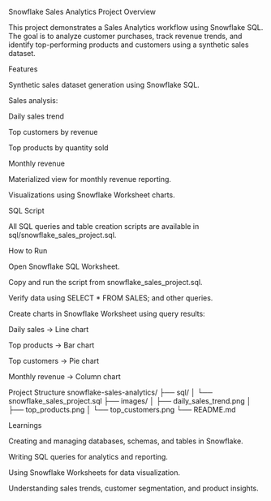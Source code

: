 Snowflake Sales Analytics Project
Overview

This project demonstrates a Sales Analytics workflow using Snowflake SQL. The goal is to analyze customer purchases, track revenue trends, and identify top-performing products and customers using a synthetic sales dataset.

Features

Synthetic sales dataset generation using Snowflake SQL.

Sales analysis:

Daily sales trend

Top customers by revenue

Top products by quantity sold

Monthly revenue

Materialized view for monthly revenue reporting.

Visualizations using Snowflake Worksheet charts.

SQL Script

All SQL queries and table creation scripts are available in sql/snowflake_sales_project.sql.

How to Run

Open Snowflake SQL Worksheet.

Copy and run the script from snowflake_sales_project.sql.

Verify data using SELECT * FROM SALES; and other queries.

Create charts in Snowflake Worksheet using query results:

Daily sales → Line chart

Top products → Bar chart

Top customers → Pie chart

Monthly revenue → Column chart

Project Structure
snowflake-sales-analytics/
├── sql/
│   └── snowflake_sales_project.sql
├── images/
│   ├── daily_sales_trend.png
│   ├── top_products.png
│   └── top_customers.png
└── README.md

Learnings

Creating and managing databases, schemas, and tables in Snowflake.

Writing SQL queries for analytics and reporting.

Using Snowflake Worksheets for data visualization.

Understanding sales trends, customer segmentation, and product insights.
